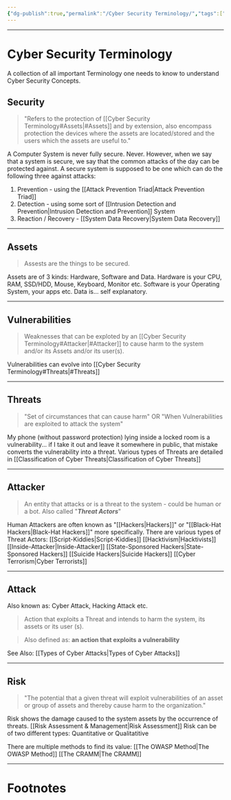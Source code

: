 ```yaml
---
{"dg-publish":true,"permalink":"/Cyber Security Terminology/","tags":["CyberSec","Academics"]}
---
```



---
# Cyber Security Terminology
A collection of all important Terminology one needs to know to understand Cyber Security Concepts.
## Security
> "Refers to the protection of [[Cyber Security Terminology#Assets\|#Assets]]  and by extension, also encompass protection the devices where the assets are located/stored and the users which the assets are useful to."

A Computer System is never fully secure. Never.
However, when we say that a system is secure, we say that the common attacks of the day can be protected against.
A secure system is supposed to be one which can do the following three against attacks:
1. Prevention - using the [[Attack Prevention Triad\|Attack Prevention Triad]]
2. Detection - using some sort of [[Intrusion Detection and Prevention\|Intrusion Detection and Prevention]] System
3. Reaction / Recovery - [[System Data Recovery\|System Data Recovery]]

---
## Assets
> Assests are the things to be secured.

Assets are of 3 kinds: Hardware, Software and Data.
Hardware is your CPU, RAM, SSD/HDD, Mouse, Keyboard, Monitor etc.
Software is your Operating System, your apps etc.
Data is... self explanatory.

---
## Vulnerabilities
> Weaknesses that can be exploted by an [[Cyber Security Terminology#Attacker\|#Attacker]] to cause harm to the system and/or its Assets and/or its user(s).

Vulnerabilities can evolve into [[Cyber Security Terminology#Threats\|#Threats]]

---
## Threats
> "Set of circumstances that can cause harm"
> OR
> "When Vulnerabilities are exploited to attack the system"

My phone (without password protection) lying inside a locked room is a vulnerability... if I take it out and leave it somewhere in public, that mistake converts the vulnerability into a threat. Various types of Threats are detailed in [[Classification of Cyber Threats\|Classification of Cyber Threats]]

---
## Attacker
> An entity that attacks or is a threat to the system - could be human or a bot.
> Also called "***Threat Actors***"

Human Attackers are often known as "[[Hackers\|Hackers]]" or "[[Black-Hat Hackers\|Black-Hat Hackers]]" more specifically.
There are various types of Threat Actors:
[[Script-Kiddies\|Script-Kiddies]]
[[Hacktivism\|Hacktivists]]
[[Inside-Attacker\|Inside-Attacker]]
[[State-Sponsored Hackers\|State-Sponsored Hackers]]
[[Suicide Hackers\|Suicide Hackers]]
[[Cyber Terrorism\|Cyber Terrorists]]

---
## Attack
Also known as: Cyber Attack, Hacking Attack etc.
> Action that exploits a Threat and intends to harm the system, its assets or its user (s).

> Also defined as: **an action that exploits a vulnerability**

See Also: [[Types of Cyber Attacks\|Types of Cyber Attacks]]

---
## Risk
> "The potential that a given threat will exploit vulnerabilities of an asset or group of assets and thereby cause harm to the organization."

Risk shows the damage caused to the system assets by the occurrence of threats.
[[Risk Assessment & Management\|Risk Assessment]] Risk can be of two different types: Quantitative or Qualitatitive


There are multiple methods to find its value:
[[The OWASP Method\|The OWASP Method]]
[[The CRAMM\|The CRAMM]]

---
# Footnotes